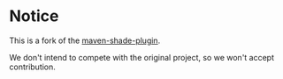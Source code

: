# Notice

This is a fork of the [maven-shade-plugin](https://maven.apache.org/plugins/maven-shade-plugin).

We don't intend to compete with the original project, so we won't accept contribution.
